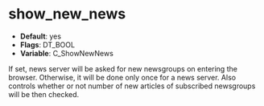 # show_new_news

- **Default**: yes
- **Flags**: DT_BOOL
- **Variable**: C_ShowNewNews

If set, news server will be asked for new newsgroups on entering
the browser.  Otherwise, it will be done only once for a news server.
Also controls whether or not number of new articles of subscribed
newsgroups will be then checked.
